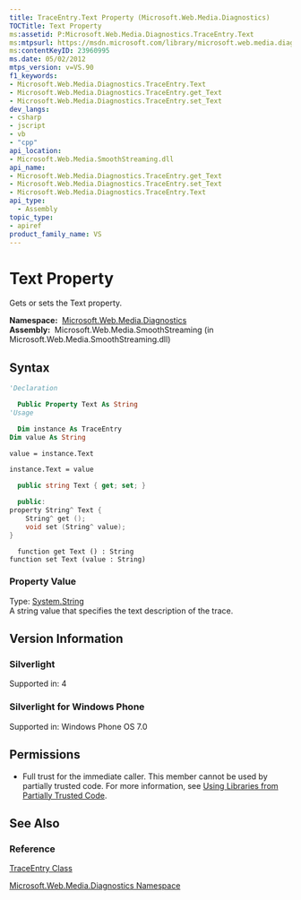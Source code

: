 ```yaml
---
title: TraceEntry.Text Property (Microsoft.Web.Media.Diagnostics)
TOCTitle: Text Property
ms:assetid: P:Microsoft.Web.Media.Diagnostics.TraceEntry.Text
ms:mtpsurl: https://msdn.microsoft.com/library/microsoft.web.media.diagnostics.traceentry.text(v=VS.90)
ms:contentKeyID: 23960995
ms.date: 05/02/2012
mtps_version: v=VS.90
f1_keywords:
- Microsoft.Web.Media.Diagnostics.TraceEntry.Text
- Microsoft.Web.Media.Diagnostics.TraceEntry.get_Text
- Microsoft.Web.Media.Diagnostics.TraceEntry.set_Text
dev_langs:
- csharp
- jscript
- vb
- "cpp"
api_location:
- Microsoft.Web.Media.SmoothStreaming.dll
api_name:
- Microsoft.Web.Media.Diagnostics.TraceEntry.get_Text
- Microsoft.Web.Media.Diagnostics.TraceEntry.set_Text
- Microsoft.Web.Media.Diagnostics.TraceEntry.Text
api_type:
  - Assembly
topic_type:
- apiref
product_family_name: VS
---
```


# Text Property

Gets or sets the Text property.

**Namespace:**  [Microsoft.Web.Media.Diagnostics](microsoft-web-media-diagnostics-namespace_1.md)  
**Assembly:**  Microsoft.Web.Media.SmoothStreaming (in Microsoft.Web.Media.SmoothStreaming.dll)

## Syntax

```vb
'Declaration

  Public Property Text As String
'Usage

  Dim instance As TraceEntry
Dim value As String

value = instance.Text

instance.Text = value
```

```csharp
  public string Text { get; set; }
```

```cpp
  public:
property String^ Text {
    String^ get ();
    void set (String^ value);
}
```

```jscript
  function get Text () : String
function set Text (value : String)
```

### Property Value

Type: [System.String](https://msdn.microsoft.com/library/s1wwdcbf)  
A string value that specifies the text description of the trace.  

## Version Information

### Silverlight

Supported in: 4  

### Silverlight for Windows Phone

Supported in: Windows Phone OS 7.0  

## Permissions

  - Full trust for the immediate caller. This member cannot be used by partially trusted code. For more information, see [Using Libraries from Partially Trusted Code](https://msdn.microsoft.com/library/8skskf63).

## See Also

### Reference

[TraceEntry Class](traceentry-class-microsoft-web-media-diagnostics_1.md)

[Microsoft.Web.Media.Diagnostics Namespace](microsoft-web-media-diagnostics-namespace_1.md)
